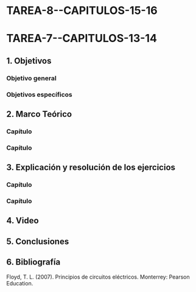 # TAREA-8--CAPITULOS-15-16
# TAREA-7--CAPITULOS-13-14
## 1. Objetivos
### Objetivo general
### Objetivos específicos
## 2. Marco Teórico
### Capítulo
### Capítulo
## 3. Explicación y resolución de los ejercicios
### Capítulo
### Capítulo
## 4. Video
## 5. Conclusiones
## 6. Bibliografía

Floyd, T. L. (2007). Principios de circuitos eléctricos. Monterrey: Pearson Education.
